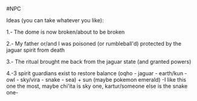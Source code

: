 #NPC

Ideas (you can take whatever you like): 

1.- The dome is now broken/about to be broken

2.- My father or/and I was poisoned (or rumbleball'd) protected by the jaguar spirit from death

3.- The ritual brought me back from the jaguar state (and granted powers) 

4.-3 spirit guardians exist to restore balance (oqho - jaguar - earth/kun - owl - sky/vira - snake - sea) + sun (maybe pokemon emerald) 
-I like this one the most, maybe chi'ita is sky one, kartur/someone else is the snake one- 